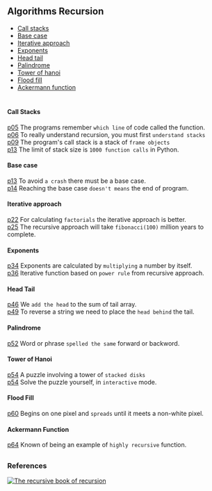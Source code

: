 ## Algorithms Recursion

- [Call stacks](#call-stacks) 
- [Base case](#base-case) 
- [Iterative approach](#iterative-approach) 
- [Exponents](#exponents)
- [Head tail](#head-tail) 
- [Palindrome](#palindrome)
- [Tower of hanoi](#tower-of-hanoi)  
- [Flood fill](#flood-fill)  
- [Ackermann function](#ackermann-function)  

#

#### Call Stacks
  [p05](./call_stacks/line_remembering.py) 
The programs remember `which line` of code called the function.  
  [p06](./call_stacks/lifo_lists.py) 
To really understand recursion, you must first `understand stacks`  
  [p09](./call_stacks/frame_objects.py) 
The program's call stack is a stack of `frame objects`  
  [p13](./call_stacks/stack_overflow.py) 
The limit of stack size is `1000 function calls` in Python.  


#### Base case 
  [p13](./base_case/base_case.py) 
To avoid `a crash` there must be a base case.  
  [p14](./base_case/recursive_case.py) 
Reaching the base case `doesn't means` the end of program.   


#### Iterative approach
  [p22](./iterative_approach/factorial.py) 
For calculating `factorials` the iterative approach is better.  
  [p25](./iterative_approach/fibonacci_sequence.py) 
The recursive approach will take `fibonacci(100)` million years to complete.  


#### Exponents
  [p34](./exponents/calculating_exponents.py) 
Exponents are calculated by `multiplying` a number by itself.  
  [p36](./exponents/recursive_insights.py) 
Iterative function based on `power rule` from recursive approach.  


#### Head Tail
  [p46](./head_tail/sum_numbers.py) 
We `add the head` to the sum of tail array.  
  [p49](./head_tail/reverse_string.py) 
To reverse a string we need to place the `head behind` the tail.  


#### Palindrome
  [p52](./palindrome/palindrome.py) 
Word or phrase `spelled the same` forward or backword.


#### Tower of Hanoi
  [p54](./tower_of_hanoi/tower_of_hanoi.py) 
A puzzle involving a tower of `stacked disks`  
  [p54](./tower_of_hanoi/tower_of_hanoi2_play.py) 
Solve the puzzle yourself, in `interactive` mode.


#### Flood Fill
  [p60](./flood_fill/flood_fill.py) 
Begins on one pixel and `spreads` until it meets a non-white pixel.  


#### Ackermann Function
  [p64](./ackermann_function/ackermann_function.py) 
Known of being an example of `highly recursive` function.  


##

### References

[![The recursive book of recursion](https://www.minte9.com/lib/images/references/book_recursion.png)](https://www.amazon.com/gp/product/B09BKL34VL)
